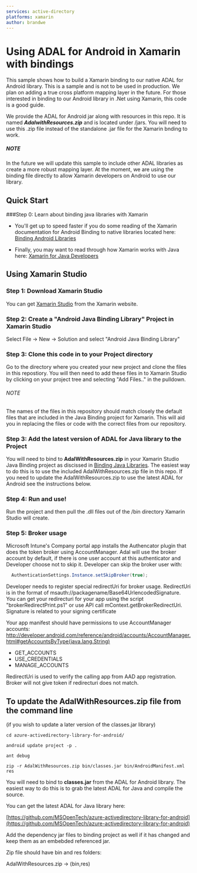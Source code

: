 ```yaml
---
services: active-directory
platforms: xamarin
author: brandwe
---
```


# Using ADAL for Android in Xamarin with bindings

This sample shows how to build a Xamarin binding to our native ADAL for Android library. This is a sample and is not to be used in production. We plan on adding a true cross platform mapping layer in the future. For those interested in binding to our Android library in .Net using Xamarin, this code is a good guide.

We provide the ADAL for Android jar along with resources in this repo. It is named ***AdalwithResources.zip*** and is located under /jars. You will need to use this .zip file instead of the standalone .jar file for the Xamarin bnding to work.

##### NOTE 

In the future we will update this sample to include other ADAL libraries as create a more robust mapping layer. At the moment, we are using the binding file directly to allow Xamarin developers on Android to use our library. 


## Quick Start

###Step 0: Learn about binding java libraries with Xamarin

* You'll get up to speed faster if you do some reading of the Xamarin documentation for Android Binding to native libraries located here: [Binding Android Libraries](http://docs.xamarin.com/guides/android/advanced_topics/java_integration_overview/binding_a_java_library_(.jar)/)

* Finally, you may want to read through how Xamarin works with Java here: [Xamarin for Java Developers](http://docs.xamarin.com/guides/android/advanced_topics/java_integration_overview/)


## Using Xamarin Studio


### Step 1: Download Xamarin Studio

You can get [Xamarin Studio](http://xamarin.com/studio?_bt=44014804148&_bk=xamarin%20studio&_bm=e&gclid=COqr3sHrs70CFUWVfgodkmEAwg) from the Xamarin website.

### Step 2: Create a "Android Java Binding Library" Project in Xamarin Studio

Select File -> New -> Solution and select "Android Java Binding Library"

### Step 3: Clone this code in to your Project directory

Go to the directory where you created your new project and clone the files in this repostiory. You will then need to add these files in to Xamarin Studio by clicking on your project tree and selecting "Add Files.." in the pulldown. 

###### NOTE

The names of the files in this repository should match closely the default files that are included in the Java Binding project for Xamarin. This will aid you in replacing the files or code with the correct files from our repository.

### Step 3: Add the latest version of ADAL for Java library to the Project

You will need to bind to **AdalWithResources.zip** in your Xamarin Studio Java Binding project as discissed in [Binding Java Libraries](http://docs.xamarin.com/guides/android/advanced_topics/java_integration_overview/binding_a_java_library_(.jar)/). The easiest way to do this is to use the included AdalWithResources.zip file in this repo. If you need to update the AdalWithResources.zip to use the latest ADAL for Android see the instructions below.


### Step 4: Run and use!

Run the project and then pull the .dll files out of the /bin directory Xamarin Studio will create.

### Step 5: Broker usage
Microsoft Intune's Company portal app installs the Authencator plugin that does the token broker using AccountManager. Adal will use the broker account by default, if there is one user account at this authenticator and Developer choose not to skip it. Developer can skip the broker user with:

```java
  AuthenticationSettings.Instance.setSkipBroker(true);
```

Developer needs to register special redirectUri for broker usage. RedirectUri is in the format of msauth://packagename/Base64UrlencodedSignature. You can get your redirecturi for your app using the script "brokerRedirectPrint.ps1" or use API call mContext.getBrokerRedirectUri. Signature is related to your signing certificate

Your app manifest should have permissions to use AccountManager accounts:
http://developer.android.com/reference/android/accounts/AccountManager.html#getAccountsByType(java.lang.String)
* GET_ACCOUNTS
* USE_CREDENTIALS
* MANAGE_ACCOUNTS

RedirectUri is used to verify the calling app from AAD app registration. Broker will not give token if redirecturi does not match.

## To update the AdalWithResources.zip file from the command line 
(if you wish to update a later version of the classes.jar library)

`cd azure-activedirectory-library-for-android/`

`android update project -p .`

`ant debug`

`zip -r AdalWithResources.zip bin/classes.jar bin/AndroidManifest.xml res`

You will need to bind to **classes.jar** from the ADAL for Android library. The easiest way to do this is to grab the latest ADAL for Java and compile the source.

You can get the latest ADAL for Java library here:

[https://github.com/MSOpenTech/azure-activedirectory-library-for-android](https://github.com/MSOpenTech/azure-activedirectory-library-for-android)


Add the dependency jar files to binding project as well if it has changed and keep them as an embebded referenced jar.

Zip file should have bin and res folders:

AdalWithResources.zip -> (bin,res)

